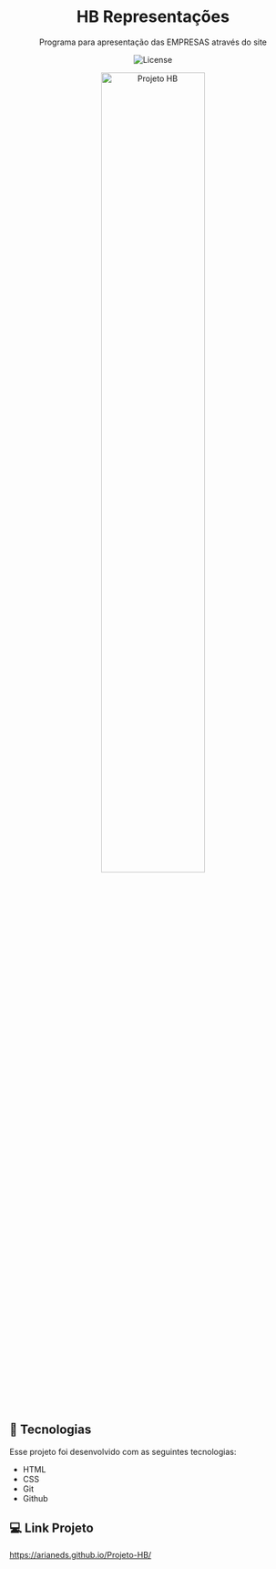 <h1 align="center"> HB Representações </h1>

<p align="center">
Programa para apresentação das EMPRESAS através do site <br/>
</p>

<p align="center">
  <img alt="License" src="https://img.shields.io/static/v1?label=license&message=MIT&color=49AA26&labelColor=000000">
</p>

<p align="center">
  <img alt="Projeto HB" src="./Assets.vs/LAYOUT.png" width="60%">
</p>

## 🚀 Tecnologias

Esse projeto foi desenvolvido com as seguintes tecnologias:

- HTML 
- CSS
- Git
- Github

## 💻 Link Projeto

https://arianeds.github.io/Projeto-HB/

